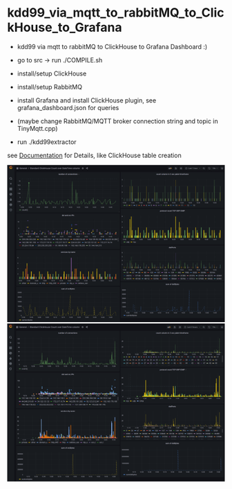 # kdd99_via_mqtt_to_rabbitMQ_to_ClickHouse_to_Grafana


- kdd99 via mqtt to rabbitMQ to ClickHouse to Grafana Dashboard :)

- go to src -> run ./COMPILE.sh
- install/setup ClickHouse
- install/setup RabbitMQ
- install Grafana and install ClickHouse plugin, see grafana_dashboard.json for queries
- (maybe change RabbitMQ/MQTT broker connection string and topic in TinyMqtt.cpp)
- run ./kdd99extractor 

see [Documentation](Documentation.pdf) for Details, like ClickHouse table creation

![Grafana Dashbaord 1hour](grafana_last_hour.png)
![Grafana Dashbaord 1hour](grafana_3hours.png)

